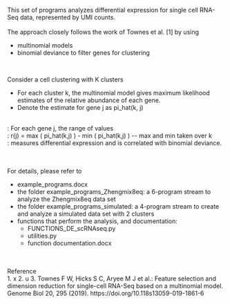 This set of programs analyzes differential expression for single cell RNA-Seq data, represented by UMI counts.
<br />
<br />
The approach closely follows the work of Townes et al. [1] by using
- multinomial models
- binomial deviance to filter genes for clustering
<br />



Consider a cell clustering with K clusters
- For each cluster k, the multinomial model gives maximum likelihood estimates of the relative abundance of each gene.  
- Denote the estimate for gene j as  pi_hat(k, j)
<br />
: For each gene j, the range of values
<br />
: r(j) =  max ( pi_hat(k,j)  ) -  min ( pi_hat(k,j)  )  -- max and min taken over k
<br />
: measures differential expression and is correlated with binomial deviance.
<br />
<br />
<br />

For details, please refer to 
- example_programs.docx
- the folder example_programs_Zhengmix8eq: a 6-program stream to analyze the Zhengmix8eq data set
- the folder example_programs_simulated: a 4-program stream to create and analyze a simulated data set with 2 clusters
- functions that perform the analysis, and documentation:
  - FUNCTIONS_DE_scRNAseq.py
  - utilities.py
  - function documentation.docx
<br />
<br />
Reference
<br />
1. x
2. u
3. Townes F W, Hicks S C, Aryee M J  et al.: Feature selection and dimension reduction for single-cell RNA-Seq based on a multinomial model. Genome Biol 20, 295 (2019). https://doi.org/10.118s13059-019-1861-6 
